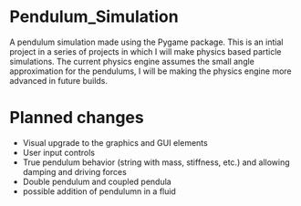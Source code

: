 # Pendulum_Simulation

A pendulum simulation made using the Pygame package. This is an intial project in a series of projects in which I will make physics based particle simulations.
The current physics engine assumes the small angle approximation for the pendulums, I will be making the physics engine more advanced in future builds.

# Planned changes
- Visual upgrade to the graphics and GUI elements
- User input controls 
- True pendulum behavior (string with mass, stiffness, etc.) and allowing damping and driving forces
- Double pendulum and coupled pendula
- possible addition of pendulumn in a fluid